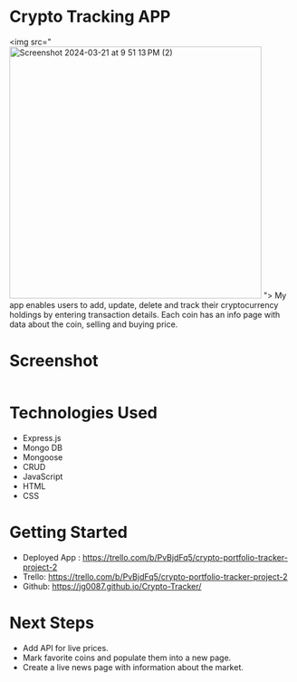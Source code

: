 # Crypto Tracking APP
<img src="<img width="445" alt="Screenshot 2024-03-21 at 9 51 13 PM (2)" src="https://github.com/jg0087/Crypto-Tracker/assets/73007013/8aca8914-8c6b-47a3-82c7-2db66626dabc">
">
My app enables users to add, update, delete and track their cryptocurrency holdings by entering transaction details. Each coin has an info page with data about the coin, selling and buying price. 

# Screenshot


<img src="">

# Technologies Used

- Express.js
- Mongo DB
- Mongoose
- CRUD
- JavaScript
- HTML
- CSS

# Getting Started
- Deployed App : https://trello.com/b/PvBjdFq5/crypto-portfolio-tracker-project-2
- Trello: https://trello.com/b/PvBjdFq5/crypto-portfolio-tracker-project-2
- Github: https://jg0087.github.io/Crypto-Tracker/

# Next Steps

- Add API for live prices.
- Mark favorite coins and populate them into a new page.
- Create a live news page with information about the market.
